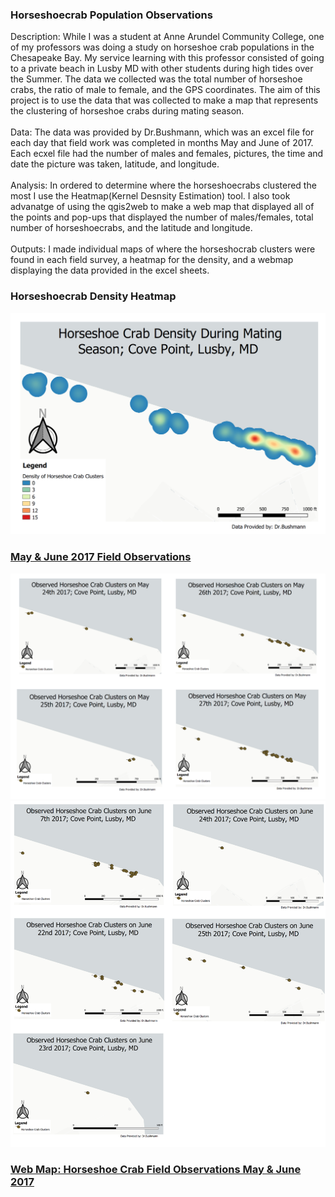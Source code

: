 ### Horseshoecrab Population Observations 
Description: While I was a student at Anne Arundel Community College, one of my professors was doing a study on horseshoe crab populations in the Chesapeake Bay. My service learning with this professor consisted of going to a private beach in Lusby MD with other students during high tides over the Summer. The data we collected was the total number of horseshoe crabs, the ratio of male to female, and the GPS coordinates. The aim of this project is to use the data that was collected to make a map that represents the clustering of horseshoe crabs during mating season. 
<br><br>
Data: The data was provided by Dr.Bushmann, which was an excel file for each day that field work was completed in months May and June of 2017. Each ecxel file had the number of males and females, pictures, the time and date the picture was taken, latitude, and longitude. 
<br><br>
Analysis: In ordered to determine where the horseshoecrabs clustered the most I use the Heatmap(Kernel Desnsity Estimation) tool. I also took advanatge of using the qgis2web to make a web map that displayed all of the points and pop-ups that displayed the number of males/females, total number of horseshoecrabs, and the latitude and longitude.
<br><br>
Outputs: I made individual maps of where the horseshocrab clusters were found in each field survey, a heatmap for the density, and a webmap displaying the data provided in the excel sheets. 

### Horseshoecrab Density Heatmap
<img src="../images/CrabDensity.PNG"/>
 
### [May & June 2017 Field Observations](/Fieldwork.md)
[<img src="../images/MayCrabs.PNG"/>](/Fieldwork.md)
[<img src="../images/June Crabs.PNG"/>](/Fieldwork.md)

### [Web Map: Horseshoe Crab Field Observations May & June 2017](/NewWebMap/qgis2web_2020_04_19-15_30_31_588277)
